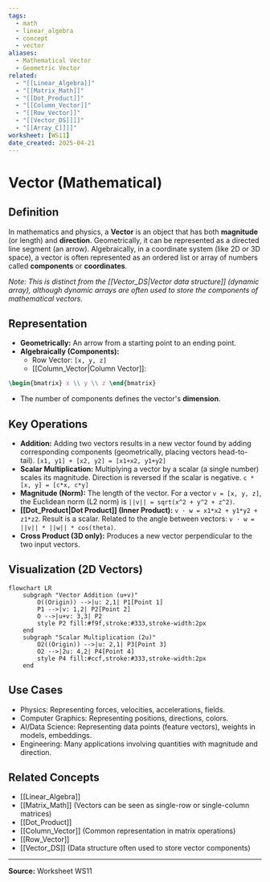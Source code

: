 ```yaml
---
tags:
  - math
  - linear_algebra
  - concept
  - vector
aliases:
  - Mathematical Vector
  - Geometric Vector
related:
  - "[[Linear_Algebra]]"
  - "[[Matrix_Math]]"
  - "[[Dot_Product]]"
  - "[[Column_Vector]]"
  - "[[Row_Vector]]"
  - "[[Vector_DS]]]]"
  - "[[Array_C]]]]"
worksheet: [WS11]
date_created: 2025-04-21
---
```

# Vector (Mathematical)

## Definition

In mathematics and physics, a **Vector** is an object that has both **magnitude** (or length) and **direction**. Geometrically, it can be represented as a directed line segment (an arrow). Algebraically, in a coordinate system (like 2D or 3D space), a vector is often represented as an ordered list or array of numbers called **components** or **coordinates**.

*Note: This is distinct from the [[Vector_DS|Vector data structure]] (dynamic array), although dynamic arrays are often used to store the components of mathematical vectors.*

## Representation

- **Geometrically:** An arrow from a starting point to an ending point.
- **Algebraically (Components):**
    - Row Vector: `[x, y, z]`
    - [[Column_Vector|Column Vector]]:
```latex
\begin{bmatrix} x \\ y \\ z \end{bmatrix}
```
- The number of components defines the vector's **dimension**.

## Key Operations

- **Addition:** Adding two vectors results in a new vector found by adding corresponding components (geometrically, placing vectors head-to-tail).
  `[x1, y1] + [x2, y2] = [x1+x2, y1+y2]`
- **Scalar Multiplication:** Multiplying a vector by a scalar (a single number) scales its magnitude. Direction is reversed if the scalar is negative.
  `c * [x, y] = [c*x, c*y]`
- **Magnitude (Norm):** The length of the vector. For a vector `v = [x, y, z]`, the Euclidean norm (L2 norm) is `||v|| = sqrt(x^2 + y^2 + z^2)`.
- **[[Dot_Product|Dot Product]] (Inner Product):** `v · w = x1*x2 + y1*y2 + z1*z2`. Result is a scalar. Related to the angle between vectors: `v · w = ||v|| * ||w|| * cos(theta)`.
- **Cross Product (3D only):** Produces a new vector perpendicular to the two input vectors.

## Visualization (2D Vectors)
```mermaid
flowchart LR
    subgraph "Vector Addition (u+v)"
        O((Origin)) -->|u: 2,1| P1[Point 1]
        P1 -->|v: 1,2| P2[Point 2]
        O -->|u+v: 3,3| P2
        style P2 fill:#f9f,stroke:#333,stroke-width:2px
    end
    subgraph "Scalar Multiplication (2u)"
        O2((Origin)) -->|u: 2,1| P3[Point 3]
        O2 -->|2u: 4,2| P4[Point 4]
        style P4 fill:#ccf,stroke:#333,stroke-width:2px
    end
```
## Use Cases

- Physics: Representing forces, velocities, accelerations, fields.
- Computer Graphics: Representing positions, directions, colors.
- AI/Data Science: Representing data points (feature vectors), weights in models, embeddings.
- Engineering: Many applications involving quantities with magnitude and direction.

## Related Concepts

- [[Linear_Algebra]]
- [[Matrix_Math]] (Vectors can be seen as single-row or single-column matrices)
- [[Dot_Product]]
- [[Column_Vector]] (Common representation in matrix operations)
- [[Row_Vector]]
- [[Vector_DS]] (Data structure often used to store vector components) 

---

**Source:** Worksheet WS11